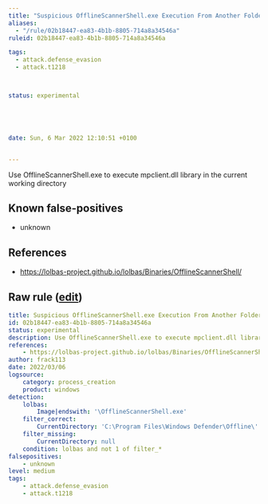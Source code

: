 ```yaml
---
title: "Suspicious OfflineScannerShell.exe Execution From Another Folder"
aliases:
  - "/rule/02b18447-ea83-4b1b-8805-714a8a34546a"
ruleid: 02b18447-ea83-4b1b-8805-714a8a34546a

tags:
  - attack.defense_evasion
  - attack.t1218



status: experimental





date: Sun, 6 Mar 2022 12:10:51 +0100


---
```


Use OfflineScannerShell.exe to execute mpclient.dll library in the current working directory

<!--more-->


## Known false-positives

* unknown



## References

* https://lolbas-project.github.io/lolbas/Binaries/OfflineScannerShell/


## Raw rule ([edit](https://github.com/SigmaHQ/sigma/edit/master/rules/windows/process_creation/proc_creation_win_lolbas_offlinescannershell.yml))
```yaml
title: Suspicious OfflineScannerShell.exe Execution From Another Folder
id: 02b18447-ea83-4b1b-8805-714a8a34546a
status: experimental
description: Use OfflineScannerShell.exe to execute mpclient.dll library in the current working directory 
references:
    - https://lolbas-project.github.io/lolbas/Binaries/OfflineScannerShell/
author: frack113
date: 2022/03/06
logsource:
    category: process_creation
    product: windows
detection:
    lolbas:
        Image|endswith: '\OfflineScannerShell.exe'
    filter_correct:
        CurrentDirectory: 'C:\Program Files\Windows Defender\Offline\'
    filter_missing: 
        CurrentDirectory: null
    condition: lolbas and not 1 of filter_*
falsepositives:
    - unknown
level: medium
tags:
    - attack.defense_evasion
    - attack.t1218 

```
